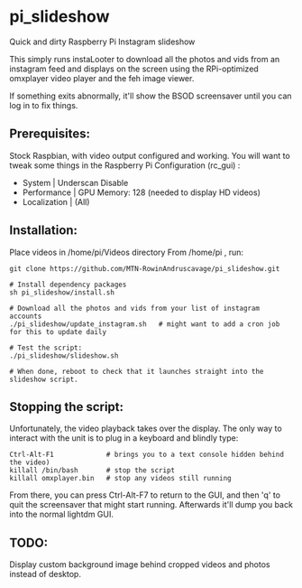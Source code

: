 # pi_slideshow

Quick and dirty Raspberry Pi Instagram slideshow

This simply runs instaLooter to download all the photos and vids from an instagram feed
and displays on the screen using the RPi-optimized omxplayer video player and the feh image viewer.

If something exits abnormally, it'll show the BSOD screensaver until you can log in to fix things.

## Prerequisites:

Stock Raspbian, with video output configured and working.
You will want to tweak some things in the Raspberry Pi Configuration (rc_gui) :

 * System | Underscan Disable
 * Performance | GPU Memory: 128  (needed to display HD videos)
 * Localization | (All)

## Installation:

Place videos in /home/pi/Videos directory
From /home/pi , run:

    git clone https://github.com/MTN-RowinAndruscavage/pi_slideshow.git

    # Install dependency packages
    sh pi_slideshow/install.sh

    # Download all the photos and vids from your list of instagram accounts
    ./pi_slideshow/update_instagram.sh   # might want to add a cron job for this to update daily

    # Test the script:
    ./pi_slideshow/slideshow.sh

    # When done, reboot to check that it launches straight into the slideshow script.

## Stopping the script:

Unfortunately, the video playback takes over the display.  The only way to interact with the unit is to plug in a keyboard and blindly type:

    Ctrl-Alt-F1             # brings you to a text console hidden behind the video)
    killall /bin/bash       # stop the script
    killall omxplayer.bin   # stop any videos still running
    
From there, you can press Ctrl-Alt-F7 to return to the GUI, and then 'q' to quit the screensaver that might start running.
Afterwards it'll dump you back into the normal lightdm GUI.

## TODO:

Display custom background image behind cropped videos and photos instead of desktop.
